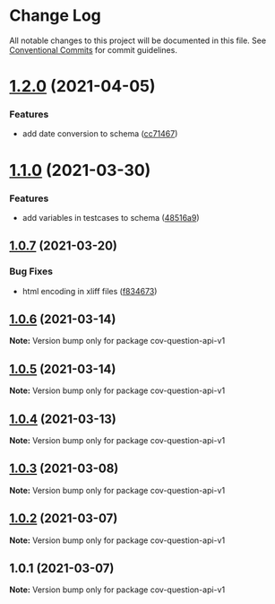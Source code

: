 # Change Log

All notable changes to this project will be documented in this file.
See [Conventional Commits](https://conventionalcommits.org) for commit guidelines.

# [1.2.0](https://github.com/CovOpen/CovQuestions/compare/cov-question-api-v1@1.1.0...cov-question-api-v1@1.2.0) (2021-04-05)


### Features

* add date conversion to schema ([cc71467](https://github.com/CovOpen/CovQuestions/commit/cc7146717f2785390a48df63ff69328fea65b2f6))





# [1.1.0](https://github.com/CovOpen/CovQuestions/compare/cov-question-api-v1@1.0.7...cov-question-api-v1@1.1.0) (2021-03-30)


### Features

* add variables in testcases to schema ([48516a9](https://github.com/CovOpen/CovQuestions/commit/48516a9169285241316c8e8ea02cc4e606fbd859))





## [1.0.7](https://github.com/CovOpen/CovQuestions/compare/cov-question-api-v1@1.0.6...cov-question-api-v1@1.0.7) (2021-03-20)


### Bug Fixes

* html encoding in xliff files ([f834673](https://github.com/CovOpen/CovQuestions/commit/f8346734562cac31436e675e57d8b89cba58d3eb))





## [1.0.6](https://github.com/CovOpen/CovQuestions/compare/cov-question-api-v1@1.0.5...cov-question-api-v1@1.0.6) (2021-03-14)

**Note:** Version bump only for package cov-question-api-v1





## [1.0.5](https://github.com/CovOpen/CovQuestions/compare/cov-question-api-v1@1.0.4...cov-question-api-v1@1.0.5) (2021-03-14)

**Note:** Version bump only for package cov-question-api-v1





## [1.0.4](https://github.com/CovOpen/CovQuestions/compare/cov-question-api-v1@1.0.3...cov-question-api-v1@1.0.4) (2021-03-13)

**Note:** Version bump only for package cov-question-api-v1





## [1.0.3](https://github.com/CovOpen/CovQuestions/compare/cov-question-api-v1@1.0.2...cov-question-api-v1@1.0.3) (2021-03-08)

**Note:** Version bump only for package cov-question-api-v1





## [1.0.2](https://github.com/CovOpen/CovQuestions/compare/cov-question-api-v1@1.0.1...cov-question-api-v1@1.0.2) (2021-03-07)

**Note:** Version bump only for package cov-question-api-v1





## 1.0.1 (2021-03-07)

**Note:** Version bump only for package cov-question-api-v1
